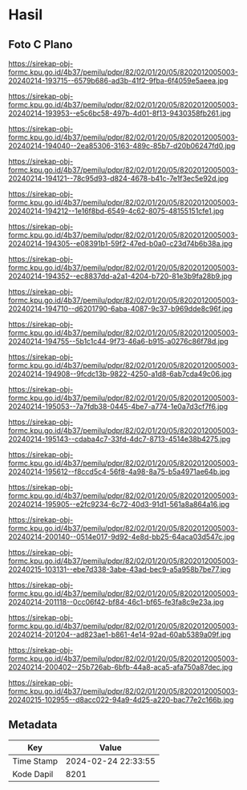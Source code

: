 # Hasil

## Foto C Plano

https://sirekap-obj-formc.kpu.go.id/4b37/pemilu/pdpr/82/02/01/20/05/8202012005003-20240214-193715--6579b686-ad3b-41f2-9fba-6f4059e5aeea.jpg

https://sirekap-obj-formc.kpu.go.id/4b37/pemilu/pdpr/82/02/01/20/05/8202012005003-20240214-193953--e5c6bc58-497b-4d01-8f13-9430358fb261.jpg

https://sirekap-obj-formc.kpu.go.id/4b37/pemilu/pdpr/82/02/01/20/05/8202012005003-20240214-194040--2ea85306-3163-489c-85b7-d20b06247fd0.jpg

https://sirekap-obj-formc.kpu.go.id/4b37/pemilu/pdpr/82/02/01/20/05/8202012005003-20240214-194121--78c95d93-d824-4678-b41c-7e1f3ec5e92d.jpg

https://sirekap-obj-formc.kpu.go.id/4b37/pemilu/pdpr/82/02/01/20/05/8202012005003-20240214-194212--1e16f8bd-6549-4c62-8075-48155151cfe1.jpg

https://sirekap-obj-formc.kpu.go.id/4b37/pemilu/pdpr/82/02/01/20/05/8202012005003-20240214-194305--e08391b1-59f2-47ed-b0a0-c23d74b6b38a.jpg

https://sirekap-obj-formc.kpu.go.id/4b37/pemilu/pdpr/82/02/01/20/05/8202012005003-20240214-194352--ec8837dd-a2a1-4204-b720-81e3b9fa28b9.jpg

https://sirekap-obj-formc.kpu.go.id/4b37/pemilu/pdpr/82/02/01/20/05/8202012005003-20240214-194710--d6201790-6aba-4087-9c37-b969dde8c96f.jpg

https://sirekap-obj-formc.kpu.go.id/4b37/pemilu/pdpr/82/02/01/20/05/8202012005003-20240214-194755--5b1c1c44-9f73-46a6-b915-a0276c86f78d.jpg

https://sirekap-obj-formc.kpu.go.id/4b37/pemilu/pdpr/82/02/01/20/05/8202012005003-20240214-194908--9fcdc13b-9822-4250-a1d8-6ab7cda49c06.jpg

https://sirekap-obj-formc.kpu.go.id/4b37/pemilu/pdpr/82/02/01/20/05/8202012005003-20240214-195053--7a7fdb38-0445-4be7-a774-1e0a7d3cf7f6.jpg

https://sirekap-obj-formc.kpu.go.id/4b37/pemilu/pdpr/82/02/01/20/05/8202012005003-20240214-195143--cdaba4c7-33fd-4dc7-8713-4514e38b4275.jpg

https://sirekap-obj-formc.kpu.go.id/4b37/pemilu/pdpr/82/02/01/20/05/8202012005003-20240214-195612--f8ccd5c4-56f8-4a98-8a75-b5a4971ae64b.jpg

https://sirekap-obj-formc.kpu.go.id/4b37/pemilu/pdpr/82/02/01/20/05/8202012005003-20240214-195905--e2fc9234-6c72-40d3-91d1-561a8a864a16.jpg

https://sirekap-obj-formc.kpu.go.id/4b37/pemilu/pdpr/82/02/01/20/05/8202012005003-20240214-200140--0514e017-9d92-4e8d-bb25-64aca03d547c.jpg

https://sirekap-obj-formc.kpu.go.id/4b37/pemilu/pdpr/82/02/01/20/05/8202012005003-20240215-103131--ebe7d338-3abe-43ad-bec9-a5a958b7be77.jpg

https://sirekap-obj-formc.kpu.go.id/4b37/pemilu/pdpr/82/02/01/20/05/8202012005003-20240214-201118--0cc06f42-bf84-46c1-bf65-fe3fa8c9e23a.jpg

https://sirekap-obj-formc.kpu.go.id/4b37/pemilu/pdpr/82/02/01/20/05/8202012005003-20240214-201204--ad823ae1-b861-4e14-92ad-60ab5389a09f.jpg

https://sirekap-obj-formc.kpu.go.id/4b37/pemilu/pdpr/82/02/01/20/05/8202012005003-20240214-200402--25b726ab-6bfb-44a8-aca5-afa750a87dec.jpg

https://sirekap-obj-formc.kpu.go.id/4b37/pemilu/pdpr/82/02/01/20/05/8202012005003-20240215-102955--d8acc022-94a9-4d25-a220-bac77e2c166b.jpg


## Metadata

| Key        | Value               |
| ---------- | ------------------- |
| Time Stamp | 2024-02-24 22:33:55 |
| Kode Dapil | 8201                |



